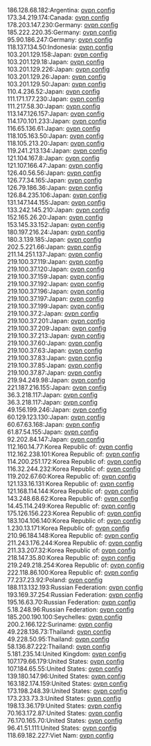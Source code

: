 186.128.68.182:Argentina: [ovpn config](vpn/186_128_68_182.ovpn)  
173.34.219.174:Canada: [ovpn config](vpn/173_34_219_174.ovpn)  
178.203.147.230:Germany: [ovpn config](vpn/178_203_147_230.ovpn)  
185.222.220.35:Germany: [ovpn config](vpn/185_222_220_35.ovpn)  
95.90.186.247:Germany: [ovpn config](vpn/95_90_186_247.ovpn)  
118.137.134.50:Indonesia: [ovpn config](vpn/118_137_134_50.ovpn)  
103.201.129.158:Japan: [ovpn config](vpn/103_201_129_158.ovpn)  
103.201.129.18:Japan: [ovpn config](vpn/103_201_129_18.ovpn)  
103.201.129.226:Japan: [ovpn config](vpn/103_201_129_226.ovpn)  
103.201.129.26:Japan: [ovpn config](vpn/103_201_129_26.ovpn)  
103.201.129.50:Japan: [ovpn config](vpn/103_201_129_50.ovpn)  
110.4.236.52:Japan: [ovpn config](vpn/110_4_236_52.ovpn)  
111.171.177.230:Japan: [ovpn config](vpn/111_171_177_230.ovpn)  
111.217.58.30:Japan: [ovpn config](vpn/111_217_58_30.ovpn)  
113.147.126.157:Japan: [ovpn config](vpn/113_147_126_157.ovpn)  
114.170.101.233:Japan: [ovpn config](vpn/114_170_101_233.ovpn)  
116.65.136.61:Japan: [ovpn config](vpn/116_65_136_61.ovpn)  
118.105.163.50:Japan: [ovpn config](vpn/118_105_163_50.ovpn)  
118.105.213.20:Japan: [ovpn config](vpn/118_105_213_20.ovpn)  
119.241.213.134:Japan: [ovpn config](vpn/119_241_213_134.ovpn)  
121.104.167.8:Japan: [ovpn config](vpn/121_104_167_8.ovpn)  
121.107.166.47:Japan: [ovpn config](vpn/121_107_166_47.ovpn)  
126.40.56.56:Japan: [ovpn config](vpn/126_40_56_56.ovpn)  
126.77.34.165:Japan: [ovpn config](vpn/126_77_34_165.ovpn)  
126.79.186.36:Japan: [ovpn config](vpn/126_79_186_36.ovpn)  
126.84.235.106:Japan: [ovpn config](vpn/126_84_235_106.ovpn)  
131.147.144.155:Japan: [ovpn config](vpn/131_147_144_155.ovpn)  
133.242.145.210:Japan: [ovpn config](vpn/133_242_145_210.ovpn)  
152.165.26.20:Japan: [ovpn config](vpn/152_165_26_20.ovpn)  
153.145.33.152:Japan: [ovpn config](vpn/153_145_33_152.ovpn)  
180.197.216.24:Japan: [ovpn config](vpn/180_197_216_24.ovpn)  
180.3.139.185:Japan: [ovpn config](vpn/180_3_139_185.ovpn)  
202.5.221.66:Japan: [ovpn config](vpn/202_5_221_66.ovpn)  
211.14.251.137:Japan: [ovpn config](vpn/211_14_251_137.ovpn)  
219.100.37.119:Japan: [ovpn config](vpn/219_100_37_119.ovpn)  
219.100.37.120:Japan: [ovpn config](vpn/219_100_37_120.ovpn)  
219.100.37.159:Japan: [ovpn config](vpn/219_100_37_159.ovpn)  
219.100.37.192:Japan: [ovpn config](vpn/219_100_37_192.ovpn)  
219.100.37.196:Japan: [ovpn config](vpn/219_100_37_196.ovpn)  
219.100.37.197:Japan: [ovpn config](vpn/219_100_37_197.ovpn)  
219.100.37.199:Japan: [ovpn config](vpn/219_100_37_199.ovpn)  
219.100.37.2:Japan: [ovpn config](vpn/219_100_37_2.ovpn)  
219.100.37.201:Japan: [ovpn config](vpn/219_100_37_201.ovpn)  
219.100.37.209:Japan: [ovpn config](vpn/219_100_37_209.ovpn)  
219.100.37.213:Japan: [ovpn config](vpn/219_100_37_213.ovpn)  
219.100.37.60:Japan: [ovpn config](vpn/219_100_37_60.ovpn)  
219.100.37.63:Japan: [ovpn config](vpn/219_100_37_63.ovpn)  
219.100.37.83:Japan: [ovpn config](vpn/219_100_37_83.ovpn)  
219.100.37.85:Japan: [ovpn config](vpn/219_100_37_85.ovpn)  
219.100.37.87:Japan: [ovpn config](vpn/219_100_37_87.ovpn)  
219.94.249.98:Japan: [ovpn config](vpn/219_94_249_98.ovpn)  
221.187.216.155:Japan: [ovpn config](vpn/221_187_216_155.ovpn)  
36.3.218.117:Japan: [ovpn config](vpn/36_3_218_117.ovpn)  
36.3.218.117:Japan: [ovpn config](vpn/36_3_218_117.ovpn)  
49.156.199.246:Japan: [ovpn config](vpn/49_156_199_246.ovpn)  
60.129.123.130:Japan: [ovpn config](vpn/60_129_123_130.ovpn)  
60.67.63.168:Japan: [ovpn config](vpn/60_67_63_168.ovpn)  
61.87.54.155:Japan: [ovpn config](vpn/61_87_54_155.ovpn)  
92.202.84.147:Japan: [ovpn config](vpn/92_202_84_147.ovpn)  
112.160.14.77:Korea Republic of: [ovpn config](vpn/112_160_14_77.ovpn)  
112.162.238.101:Korea Republic of: [ovpn config](vpn/112_162_238_101.ovpn)  
114.200.251.172:Korea Republic of: [ovpn config](vpn/114_200_251_172.ovpn)  
116.32.244.232:Korea Republic of: [ovpn config](vpn/116_32_244_232.ovpn)  
119.202.67.60:Korea Republic of: [ovpn config](vpn/119_202_67_60.ovpn)  
121.133.16.131:Korea Republic of: [ovpn config](vpn/121_133_16_131.ovpn)  
121.168.114.144:Korea Republic of: [ovpn config](vpn/121_168_114_144.ovpn)  
143.248.68.62:Korea Republic of: [ovpn config](vpn/143_248_68_62.ovpn)  
14.45.114.249:Korea Republic of: [ovpn config](vpn/14_45_114_249.ovpn)  
175.126.156.223:Korea Republic of: [ovpn config](vpn/175_126_156_223.ovpn)  
183.104.106.140:Korea Republic of: [ovpn config](vpn/183_104_106_140.ovpn)  
1.230.13.171:Korea Republic of: [ovpn config](vpn/1_230_13_171.ovpn)  
210.96.184.148:Korea Republic of: [ovpn config](vpn/210_96_184_148.ovpn)  
211.243.176.244:Korea Republic of: [ovpn config](vpn/211_243_176_244.ovpn)  
211.33.207.32:Korea Republic of: [ovpn config](vpn/211_33_207_32.ovpn)  
218.147.35.80:Korea Republic of: [ovpn config](vpn/218_147_35_80.ovpn)  
219.249.218.254:Korea Republic of: [ovpn config](vpn/219_249_218_254.ovpn)  
222.118.86.100:Korea Republic of: [ovpn config](vpn/222_118_86_100.ovpn)  
77.237.23.92:Poland: [ovpn config](vpn/77_237_23_92.ovpn)  
188.113.132.193:Russian Federation: [ovpn config](vpn/188_113_132_193.ovpn)  
193.169.37.254:Russian Federation: [ovpn config](vpn/193_169_37_254.ovpn)  
195.16.63.70:Russian Federation: [ovpn config](vpn/195_16_63_70.ovpn)  
5.18.248.96:Russian Federation: [ovpn config](vpn/5_18_248_96.ovpn)  
185.200.190.100:Seychelles: [ovpn config](vpn/185_200_190_100.ovpn)  
200.2.166.122:Suriname: [ovpn config](vpn/200_2_166_122.ovpn)  
49.228.136.73:Thailand: [ovpn config](vpn/49_228_136_73.ovpn)  
49.228.50.95:Thailand: [ovpn config](vpn/49_228_50_95.ovpn)  
58.136.87.222:Thailand: [ovpn config](vpn/58_136_87_222.ovpn)  
5.181.235.14:United Kingdom: [ovpn config](vpn/5_181_235_14.ovpn)  
107.179.66.179:United States: [ovpn config](vpn/107_179_66_179.ovpn)  
107.184.65.55:United States: [ovpn config](vpn/107_184_65_55.ovpn)  
139.180.147.96:United States: [ovpn config](vpn/139_180_147_96.ovpn)  
163.182.174.159:United States: [ovpn config](vpn/163_182_174_159.ovpn)  
173.198.248.39:United States: [ovpn config](vpn/173_198_248_39.ovpn)  
173.233.73.3:United States: [ovpn config](vpn/173_233_73_3.ovpn)  
198.13.36.179:United States: [ovpn config](vpn/198_13_36_179.ovpn)  
70.163.172.87:United States: [ovpn config](vpn/70_163_172_87.ovpn)  
76.170.165.70:United States: [ovpn config](vpn/76_170_165_70.ovpn)  
96.41.51.111:United States: [ovpn config](vpn/96_41_51_111.ovpn)  
118.69.182.227:Viet Nam: [ovpn config](vpn/118_69_182_227.ovpn)  
